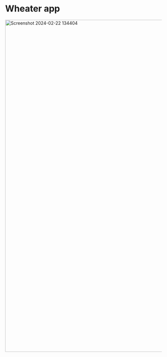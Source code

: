 # Wheater app
<img width="1067" alt="Screenshot 2024-02-22 134404" src="https://github.com/princekumarg/weatherapp/assets/86905668/3c4096e0-ccd7-4307-a0f5-52bff6207992">
